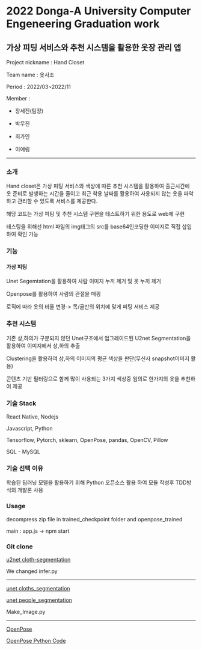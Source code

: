 # 2022 Donga-A University Computer Engeneering  Graduation work

## 가상 피팅 서비스와 추천 시스템을  활용한 옷장 관리 앱 

Project nickname : Hand Closet

Team name : 옷사조

Period : 2022/03~2022/11

Member : 

 - 장세진(팀장)

 - 박무진

 - 최가인

 - 이예림

 ---

### 소개

Hand closet은 가상 피팅 서비스와 색상에 따른 추천 시스템을 활용하여 출근시간에 옷 준비로 발생하는 시간을 줄이고 최근 착용 날짜를 활용하여 사용되지 않는 옷을 파악하고 관리할 수 있도록 서비스를 제공한다.

해당 코드는 가상 피팅 및 추천 시스템 구현을 테스트하기 위한 용도로 web에 구현

테스팅을 위해선 html 파일의 img태그의 src를 base64인코딩한 이미지로 직접 삽입하여 확인 가능

### 기능

#### 가상 피팅

Unet Segemtation을 활용하여 사람 이미지 누끼 제거 및 옷 누끼 제거

Openpose를 활용하여 사람의 관절을 매핑

로직에 따라 옷의 비율 변경-> 목/골반의 위치에 맞게 피팅 서비스 제공

### 추천 시스템

기존 상,하의가 구분되지 않던 Unet구조에서 업그레이드된 U2net Segmentation을 활용하여 이미지에서 상,하의 추출

Clustering을 활용하여 상,하의 이미지의 평균 색상을 판단(무신사 snapshot이미지 활용)

콘텐츠 기반 필터링으로 함께 많이 사용되는 3가지 색상중 임의로 한가지의 옷을 추천하여 제공

### 기술 Stack

React Native, Nodejs

Javascript, Python

Tensorflow, Pytorch, sklearn, OpenPose, pandas, OpenCV, Pillow

SQL - MySQL

### 기술 선택 이유

학습된 딥러닝 모델을 활용하기 위해 Python 오픈소스 활용 하여 모듈 작성후 TDD방식의 개발론 사용

### Usage

decompress zip file in trained_checkpoint folder and openpose_trained

main : app.js
-> npm start

### Git clone

[u2net cloth-segmentation](https://github.com/levindabhi/cloth-segmentation.git) 

We changed infer.py

---

[unet cloths_segmentation](https://github.com/ternaus/cloths_segmentation)

[unet people_segmentation](https://github.com/ternaus/people_segmentation)

Make_Image.py

---

[OpenPose](https://github.com/CMU-Perceptual-Computing-Lab/openpose)

[OpenPose Python Code](https://m.blog.naver.com/rhrkdfus/221531159811)

